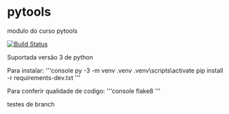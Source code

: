 # pytools
modulo do curso pytools

[![Build Status](https://app.travis-ci.com/thiago-pro/pytools.svg?branch=main)](https://app.travis-ci.com/thiago-pro/pytools)

Suportada versão 3 de python

Para instalar:
'''console
py -3 -m venv .venv
.venv\scripts\activate
pip install -r requirements-dev.txt
'''

Para conferir qualidade de codigo:
'''console
flake8
'''

testes de branch
